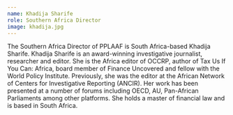 ```yaml
---
name: Khadija Sharife
role: Southern Africa Director
image: khadija.jpg
---
```

The Southern Africa Director of PPLAAF is South Africa-based Khadija Sharife. Khadija Sharife is an award-winning investigative journalist, researcher and editor. She is the Africa editor of OCCRP, author of Tax Us If You Can: Africa, board member of Finance Uncovered and fellow with the World Policy Institute. Previously, she was the editor at the African Network of Centers for Investigative Reporting (ANCIR). Her work has been presented at a number of forums including OECD, AU, Pan-African Parliaments among other platforms. She holds a master of financial law and is based in South Africa.
